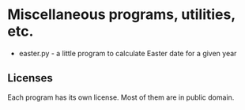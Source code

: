 # Miscellaneous programs, utilities, etc.

* easter.py - a little program to calculate Easter date for a given year

## Licenses

Each program has its own license. Most of them are in public domain.
